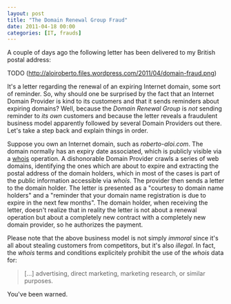 ```yaml
---
layout: post
title: "The Domain Renewal Group Fraud"
date: 2011-04-18 00:00
categories: [IT, frauds]
---
```

A couple of days ago the following letter has been delivered to my British postal address:

TODO (http://aloiroberto.files.wordpress.com/2011/04/domain-fraud.png)

It's a letter regarding the renewal of an expiring Internet domain, some sort of reminder. So, why should one be surprised by the fact that an Internet Domain Provider is kind to its customers and that it sends reminders about expiring domains? Well, because the _Domain Renewal Group_ is *not* sending reminder to _its own_ customers and because the letter reveals a fraudulent business model apparently followed by several Domain Providers out there. Let's take a step back and explain things in order.

Suppose you own an Internet domain, such as _roberto-aloi.com_. The domain normally has an expiry date associated, which is publicly visible via a <a target="_blank" href="http://en.wikipedia.org/wiki/Whois">whois</a> operation. A dishonorable Domain Provider crawls  a series of web domains, identifying the ones which are about to expire and extracting the postal address of the domain holders, which in most of the cases is part of the public information accessible via _whois_. The provider then sends a letter to the domain holder. The letter is presented as a "courtesy to domain name holders" and a "reminder that your domain name registration is due to expire in the next few months". The domain holder, when receiving the letter, doesn't realize that in reality the letter is not about a renewal operation but about a completely new contract with a completely new domain provider, so he authorizes the payment.


Please note that the above business model is not simply _immoral_ since it's all about stealing customers from competitors, but it's also _illegal_. In fact, the _whois_ terms and conditions explicitely prohibit the use of the _whois_ data for:

> [...] advertising, direct marketing, marketing research, or similar purposes.

You've been warned.

